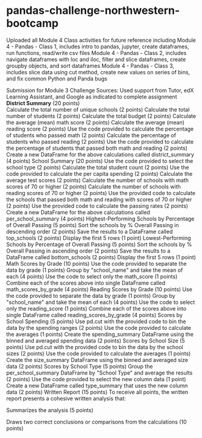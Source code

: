 # pandas-challenge-northwestern-bootcamp
Uploaded all Module 4 Class activities for future reference including
  Module 4 - Pandas - Class 1, includes intro to pandas, jupyter, create dataframes, run functions, read/write csv files
  Module 4 - Pandas - Class 2, includes navigate dataframes with loc and iloc, filter and slice dataframes, create groupby objects, and sort dataframes
  Module 4 - Pandas - Class 3, includes slice data using cut method, create new values on series of bins, and fix common Python and Panda bugs

Submission for Module 3 Challenge
Sources: Used support from Tutor, edX Learning Assistant, and Google as indicated to complete assignment
**District Summary** (20 points)<br>
  Calculate the total number of unique schools (2 points)
  Calculate the total number of students (2 points)
Calculate the total budget (2 points)
Calculate the average (mean) math score (2 points)
Calculate the average (mean) reading score (2 points)
Use the code provided to calculate the percentage of students who passed math (2 points)
Calculate the percentage of students who passed reading (2 points)
Use the code provided to calculate the percentage of students that passed both math and reading (2 points)
Create a new DataFrame for the above calculations called district_summary (4 points)
School Summary (20 points)
Use the code provided to select the school type (2 points)
Calculate the total student count (2 points)
Use the code provided to calculate the per capita spending (2 points)
Calculate the average test scores (2 points)
Calculate the number of schools with math scores of 70 or higher (2 points)
Calculate the number of schools with reading scores of 70 or higher (2 points)
Use the provided code to calculate the schools that passed both math and reading with scores of 70 or higher (2 points)
Use the provided code to calculate the passing rates (2 points)
Create a new DataFrame for the above calculations called per_school_summary (4 points)
Highest-Performing Schools by Percentage of Overall Passing (5 points)
Sort the schools by % Overall Passing in descending order (2 points)
Save the results to a DataFrame called top_schools (2 points)
Display the first 5 rows (1 point)
Lowest-Performing Schools by Percentage of Overall Passing (5 points)
Sort the schools by % Overall Passing in ascending order (2 points)
Save the results to a DataFrame called bottom_schools (2 points)
Display the first 5 rows (1 point)
Math Scores by Grade (10 points)
Use the code provided to separate the data by grade (1 points)
Group by "school_name" and take the mean of each (4 points)
Use the code to select only the math_score (1 points)
Combine each of the scores above into single DataFrame called math_scores_by_grade (4 points)
Reading Scores by Grade (10 points)
Use the code provided to separate the data by grade (1 points)
Group by "school_name" and take the mean of each (4 points)
Use the code to select only the reading_score (1 points)
Combine each of the scores above into single DataFrame called reading_scores_by_grade (4 points)
Scores by School Spending (5 points)
Use pd.cut with the provided code to bin the data by the spending ranges (2 points)
Use the code provided to calculate the averages (1 points)
Create the spending_summary DataFrame using the binned and averaged spending data (2 points)
Scores by School Size (5 points)
Use pd.cut with the provided code to bin the data by the school sizes (2 points)
Use the code provided to calculate the averages (1 points)
Create the size_summary DataFrame using the binned and averaged size data (2 points)
Scores by School Type (5 points)
Group the per_school_summary DataFrame by "School Type" and average the results (2 points)
Use the code provided to select the new column data (1 point)
Create a new DataFrame called type_summary that uses the new column data (2 points)
Written Report (15 points)
To receive all points, the written report presents a cohesive written analysis that:

Summarizes the analysis (5 points)

Draws two correct conclusions or comparisons from the calculations (10 points)
